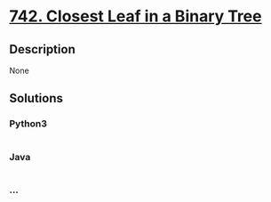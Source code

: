 # [742. Closest Leaf in a Binary Tree](https://leetcode.com/problems/closest-leaf-in-a-binary-tree)

## Description
None


## Solutions


### Python3

```python

```

### Java

```java

```

### ...
```

```
